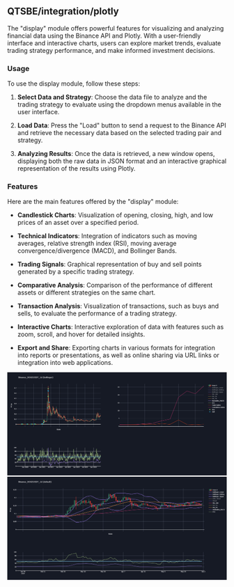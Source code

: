 ## QTSBE/integration/plotly

The "display" module offers powerful features for visualizing and analyzing financial data using the Binance API and Plotly. With a user-friendly interface and interactive charts, users can explore market trends, evaluate trading strategy performance, and make informed investment decisions.

### Usage

To use the display module, follow these steps:

1. **Select Data and Strategy**: Choose the data file to analyze and the trading strategy to evaluate using the dropdown menus available in the user interface.

2. **Load Data**: Press the "Load" button to send a request to the Binance API and retrieve the necessary data based on the selected trading pair and strategy.

3. **Analyzing Results**: Once the data is retrieved, a new window opens, displaying both the raw data in JSON format and an interactive graphical representation of the results using Plotly.

### Features

Here are the main features offered by the "display" module:

- **Candlestick Charts**: Visualization of opening, closing, high, and low prices of an asset over a specified period.

- **Technical Indicators**: Integration of indicators such as moving averages, relative strength index (RSI), moving average convergence/divergence (MACD), and Bollinger Bands.

- **Trading Signals**: Graphical representation of buy and sell points generated by a specific trading strategy.

- **Comparative Analysis**: Comparison of the performance of different assets or different strategies on the same chart.

- **Transaction Analysis**: Visualization of transactions, such as buys and sells, to evaluate the performance of a trading strategy.

- **Interactive Charts**: Interactive exploration of data with features such as zoom, scroll, and hover for detailed insights.

- **Export and Share**: Exporting charts in various formats for integration into reports or presentations, as well as online sharing via URL links or integration into web applications.

![image](https://github.com/simonpotel/QTSBE/blob/711bb2cecf12bdaef53d9d7a20f05e1971e4af59/files/display/python/full_view.png)
![image](https://github.com/simonpotel/QTSBE/blob/06b8f029f0889afbb6ef6f95ca997f126c4c6f1c/files/display/python/price_extra_view.png)